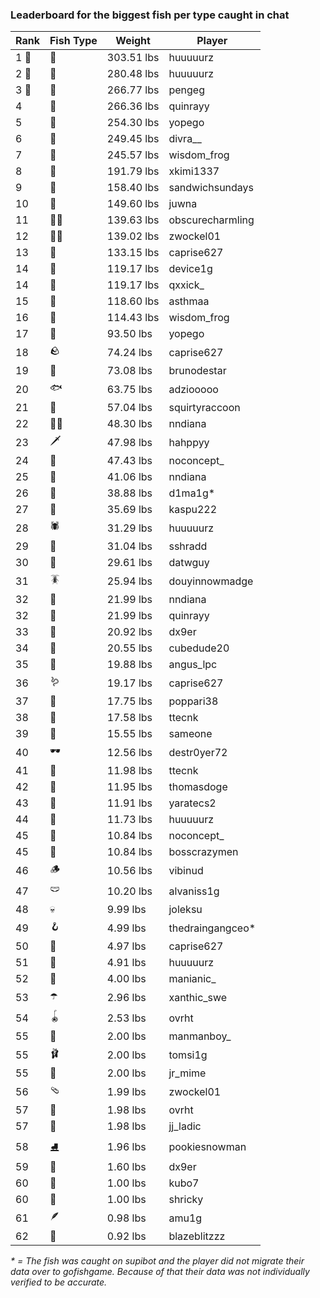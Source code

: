 ### Leaderboard for the biggest fish per type caught in chat
| Rank | Fish Type | Weight | Player |
|------|-----------|--------|--------|
| 1 🥇  | 🐳 | 303.51 lbs | huuuuurz |
| 2 🥈  | 🦑 | 280.48 lbs | huuuuurz |
| 3 🥉  | 🐍 | 266.77 lbs | pengeg |
| 4  | 🦕 | 266.36 lbs | quinrayy |
| 5  | 🐢 | 254.30 lbs | yopego |
| 6  | 🦈 | 249.45 lbs | divra__ |
| 7  | 🐉 | 245.57 lbs | wisdom_frog |
| 8  | 🐙 | 191.79 lbs | xkimi1337 |
| 9  | 🐋 | 158.40 lbs | sandwichsundays |
| 10  | 🐊 | 149.60 lbs | juwna |
| 11  | 🧞‍♂ | 139.63 lbs | obscurecharmling |
| 12  | 🧜‍♀️ | 139.02 lbs | zwockel01 |
| 13  | 🦭 | 133.15 lbs | caprise627 |
| 14  | 🦞 | 119.17 lbs | device1g |
| 14  | 🐬 | 119.17 lbs | qxxick_ |
| 15  | 🧟 | 118.60 lbs | asthmaa |
| 16  | 🦪 | 114.43 lbs | wisdom_frog |
| 17  | 🪸 | 93.50 lbs | yopego |
| 18  | 🪨 | 74.24 lbs | caprise627 |
| 19  | 👑 | 73.08 lbs | brunodestar |
| 20  | 🐟 | 63.75 lbs | adziooooo |
| 21  | 🦐 | 57.04 lbs | squirtyraccoon |
| 22  | 🐻‍❄ | 48.30 lbs | nndiana |
| 23  | 🗡️ | 47.98 lbs | hahppyy |
| 24  | 🐸 | 47.43 lbs | noconcept_ |
| 25  | 🐧 | 41.06 lbs | nndiana |
| 26  | 🦀 | 38.88 lbs | d1ma1g* |
| 27  | 🐡 | 35.69 lbs | kaspu222 |
| 28  | 🕷️ | 31.29 lbs | huuuuurz |
| 29  | 🥒 | 31.04 lbs | sshradd |
| 30  | 🧽 | 29.61 lbs | datwguy |
| 31  | 🪳 | 25.94 lbs | douyinnowmadge |
| 32  | 🦠 | 21.99 lbs | nndiana |
| 32  | 🐠 | 21.99 lbs | quinrayy |
| 33  | 🎰 | 20.92 lbs | dx9er |
| 34  | 🪼 | 20.55 lbs | cubedude20 |
| 35  | 🦦 | 19.88 lbs | angus_lpc |
| 36  | 🪱 | 19.17 lbs | caprise627 |
| 37  | 🧭 | 17.75 lbs | poppari38 |
| 38  | 🍄 | 17.58 lbs | ttecnk |
| 39  | 🦆 | 15.55 lbs | sameone |
| 40  | 🕶️ | 12.56 lbs | destr0yer72 |
| 41  | 👒 | 11.98 lbs | ttecnk |
| 42  | 🐌 | 11.95 lbs | thomasdoge |
| 43  | 🧸 | 11.91 lbs | yaratecs2 |
| 44  | 🧃 | 11.73 lbs | huuuuurz |
| 45  | 🧊 | 10.84 lbs | noconcept_ |
| 45  | 🦎 | 10.84 lbs | bosscrazymen |
| 46  | 🪵 | 10.56 lbs | vibinud |
| 47  | 🩲 | 10.20 lbs | alvaniss1g |
| 48  | 💀 | 9.99 lbs | joleksu |
| 49  | 🪝 | 4.99 lbs | thedraingangceo* |
| 50  | 🎏 | 4.97 lbs | caprise627 |
| 51  | 🥫 | 4.91 lbs | huuuuurz |
| 52  | 🐚 | 4.00 lbs | manianic_ |
| 53  | ☂️ | 2.96 lbs | xanthic_swe |
| 54  | 🪀 | 2.53 lbs | ovrht |
| 55  | 🧦 | 2.00 lbs | manmanboy_ |
| 55  | 🩰 | 2.00 lbs | tomsi1g |
| 55  | 👢 | 2.00 lbs | jr_mime |
| 56  | 🩴 | 1.99 lbs | zwockel01 |
| 57  | 🥪 | 1.98 lbs | ovrht |
| 57  | 👟 | 1.98 lbs | jj_ladic |
| 58  | ⛸️ | 1.96 lbs | pookiesnowman |
| 59  | 🍬 | 1.60 lbs | dx9er |
| 60  | 🧤 | 1.00 lbs | kubo7 |
| 60  | 🌿 | 1.00 lbs | shricky |
| 61  | 🪶 | 0.98 lbs | amu1g |
| 62  | 🧣 | 0.92 lbs | blazeblitzzz |

_* = The fish was caught on supibot and the player did not migrate their data over to gofishgame. Because of that their data was not individually verified to be accurate._
